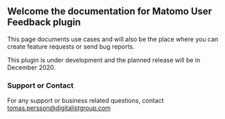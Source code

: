 ## Welcome the documentation for Matomo User Feedback plugin

This page documents use cases and will also be the place where you can create feature requests or send bug reports. 

This plugin is under development and the planned release will be in December 2020.


### Support or Contact
For any support or business related questions, contact tomas.persson@digitalistgroup.com

